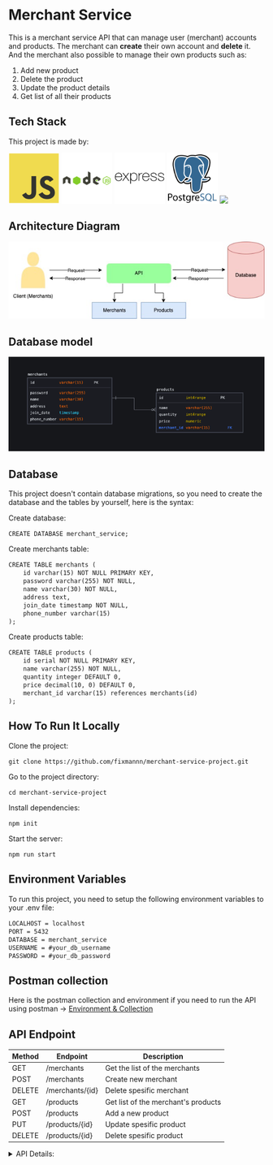 # Merchant Service

This is a merchant service API that can manage user (merchant) accounts and products. The merchant can **create** their own account and **delete** it. And the merchant also possible to manage their own products such as:

1. Add new product
2. Delete the product
3. Update the product details
4. Get list of all their products

## Tech Stack

This project is made by:

<img src="https://raw.githubusercontent.com/devicons/devicon/master/icons/javascript/javascript-original.svg" width="100">
<img src="https://raw.githubusercontent.com/devicons/devicon/master/icons/nodejs/nodejs-original-wordmark.svg" width="100">
<img src="https://raw.githubusercontent.com/devicons/devicon/master/icons/express/express-original-wordmark.svg" width="100">
<img src="https://raw.githubusercontent.com/devicons/devicon/master/icons/postgresql/postgresql-original-wordmark.svg" width="100">
<img src="https://www.vectorlogo.zone/logos/getpostman/getpostman-icon.svg" width="100">

## Architecture Diagram

![Architecture Diagram](./markdown/arch-diagram.jpeg)

## Database model

![Database Model](./markdown/erd.png)

## Database

This project doesn't contain database migrations, so you need to create the database and the tables by yourself, here is the syntax:

Create database:

```
CREATE DATABASE merchant_service;
```

Create merchants table:

```
CREATE TABLE merchants (
  	id varchar(15) NOT NULL PRIMARY KEY,
  	password varchar(255) NOT NULL,
  	name varchar(30) NOT NULL,
  	address text,
  	join_date timestamp NOT NULL,
  	phone_number varchar(15)
);
```

Create products table:

```
CREATE TABLE products (
  	id serial NOT NULL PRIMARY KEY,
  	name varchar(255) NOT NULL,
  	quantity integer DEFAULT 0,
  	price decimal(10, 0) DEFAULT 0,
  	merchant_id varchar(15) references merchants(id)
);
```

## How To Run It Locally

Clone the project:

```
git clone https://github.com/fixmannn/merchant-service-project.git
```

Go to the project directory:

```
cd merchant-service-project
```

Install dependencies:

```
npm init
```

Start the server:

```
npm run start
```

## Environment Variables

To run this project, you need to setup the following environment variables to your .env file:

```
LOCALHOST = localhost
PORT = 5432
DATABASE = merchant_service
USERNAME = #your_db_username
PASSWORD = #your_db_password
```

## Postman collection

Here is the postman collection and environment if you need to run the API using postman -> [Environment & Collection](https://drive.google.com/drive/folders/1XMzWqUk7Ke1JGud7UUofOUHg8IiZGnS_?usp=share_link)

## API Endpoint

| Method | Endpoint        | Description                         |
| ------ | --------------- | ----------------------------------- |
| GET    | /merchants      | Get the list of the merchants       |
| POST   | /merchants      | Create new merchant                 |
| DELETE | /merchants/{id} | Delete spesific merchant            |
| GET    | /products       | Get list of the merchant's products |
| POST   | /products       | Add a new product                   |
| PUT    | /products/{id}  | Update spesific product             |
| DELETE | /products/{id}  | Delete spesific product             |

<details>
<summary>API Details: </summary>

## #merchants

### GET /merchants

Get list of the merchants

- URL Params: None
- Headers: Content-Type: application/json
- Data Params: None
- Success Response:
- Code : 200
- Content: `{
message: Get all merchants success,
data: data
}`

### POST /merchants

Create a new merchant

- URL Params : None
- Headers: Content-Type: application/json
- Data Params:

```
{
  id: string,
  password: string,
  name: string,
  address: string,
  phone_number: string
}
```

- Success Response:
- Code: 200
- Content: `message: 'A user has been created'`

- Error Response:
- Code: 400
- Content: `message: {error.message}`

### DELETE /merchants/:id

Delete the specified user

- URL Params: `id:[string]`
- Data Params: None
- Headers:
- Content-Type: application/json
- Authorization: Basic-Auth
- Success Response:
- Code: 200
- Content: `message: Id: {id} successfully deleted`
- Error Reponse:
- Code: 404
- Content: `message: 'Id doesn't Exist' `
- Code: 401
- Content: `message: 'Unauthorized User'`
- Code: 400
- Content: `message: 'Bad request, you don\'t have permission to perform this action'`

## #products

### GET /products

Returns all products that related to merchant

- URL Params: None
- Data Params: None
- Headers:
- Content-Type: application/json
- Authorization: Basic Auth
- Success Response:
- Code: 200
- Content : - Content: `{
message: Get all merchants success,
data: data
}`

### POST /products

Create a new product

- URL Params: None
- Data Params:

```
{
    name: string,
    quantity: number,
    price: number
}
```

- Headers:
- Content-Type: application/json
- Authorization: Basic Auth
- Success Response:
- Code: 201
- Content: `message: 'New product has successfully added'`

### DELETE /products/:id

Delete the specified product

- URL Params: `id=[number]`
- Data Params: None
- Headers:
- Content-Type: application/json
- Authorization: Basic Auth
- Success Response:
- Code: 200
- Content: `message: 'Product has successfully deleted'`
- Error Response:
- Code: 404
- Content: `message: 'Sorry, the product is not found on this merchant'`
- Code: 401
- Content: `message: 'Unauthorized User'`

### PUT /products/:id

Update the specified product

- URL Params: `id=[string]`
- Data Params:

```
{
    name: string,
    quantity: number,
    price: number
}
```

- Headers:
- Content-Type: application/json
- Authorization: Basic Auth
- Success Response:
- Code: 200
- Content: `message: 'Product {product_name} has successfully updated'`
- Error Response:
- Code: 404
- Content: `message: 'Can't update product, the product is not found on this merchant'`
- Code: 401
- Content: `message: 'Unauthorized User'`

</details>
